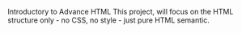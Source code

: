 Introductory to Advance HTML
     This project, will focus on the HTML structure only - no CSS, no style - just pure HTML semantic.
